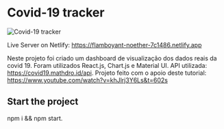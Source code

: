 # Covid-19 tracker

![Covid-19 tracker](https://www.dropbox.com/s/x00pqsnv9m8yj1d/flamboyant-noether-7c1486-netlify-app-1024x768desktop-2c75d8.jpg?dl=0)

Live Server on Netlify: https://flamboyant-noether-7c1486.netlify.app


Neste projeto foi criado um dashboard de visualização dos dados reais da covid 19. Foram utilizados React.js, Chart.js e Material UI. API utilizada: https://covid19.mathdro.id/api.
Projeto feito com o apoio deste tutorial: https://www.youtube.com/watch?v=khJlrj3Y6Ls&t=602s


## Start the project

npm i && npm start.

